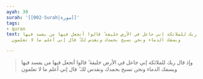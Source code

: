 ```yaml
---
ayah: 30
surah: '[[002-Surah|سورة]]'
tags:
- quran
text: وإذ قال ربك للملائكة إني جاعل في الأرض خليفة ۖ قالوا أتجعل فيها من يفسد فيها
  ويسفك الدماء ونحن نسبح بحمدك ونقدس لك ۖ قال إني أعلم ما لا تعلمون

---
```

> وإذ قال ربك للملائكة إني جاعل في الأرض خليفة ۖ قالوا أتجعل فيها من يفسد فيها ويسفك الدماء ونحن نسبح بحمدك ونقدس لك ۖ قال إني أعلم ما لا تعلمون
